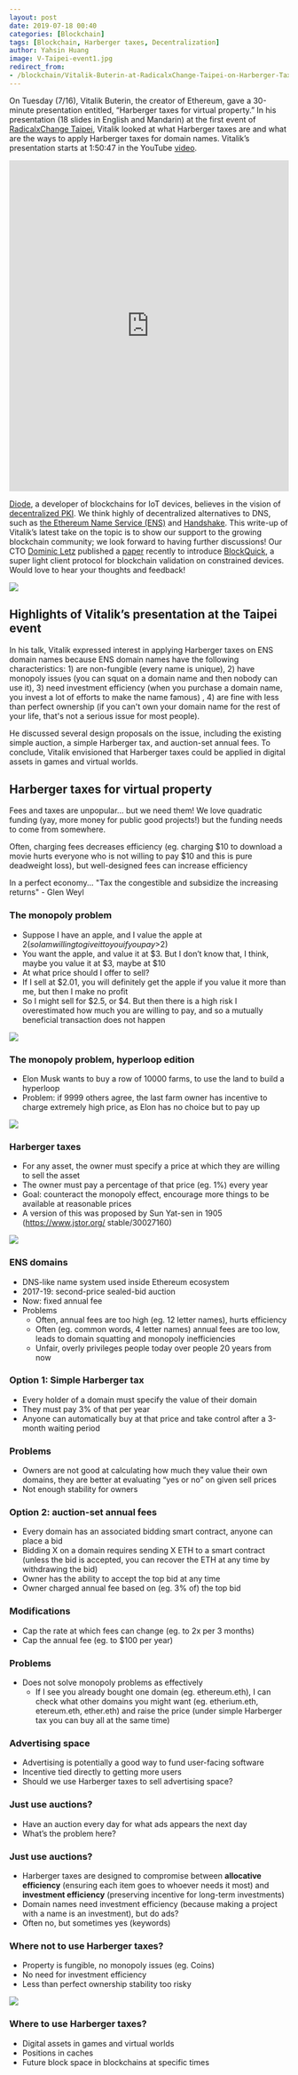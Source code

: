 ```yaml
---
layout: post
date: 2019-07-18 00:40
categories: [Blockchain]
tags: [Blockchain, Harberger taxes, Decentralization]
author: Yahsin Huang
image: V-Taipei-event1.jpg
redirect_from:
- /blockchain/Vitalik-Buterin-at-RadicalxChange-Taipei-on-Harberger-Taxes-19199/
---
```


On Tuesday (7/16), Vitalik Buterin, the creator of Ethereum, gave a 30-minute presentation entitled, “Harberger taxes for virtual property.” In his presentation (18 slides in English and Mandarin) at the first event of [RadicalxChange Taipei](https://twitter.com/rxctaipei), Vitalik looked at what Harberger taxes are and what are the ways to apply Harberger taxes for domain names. Vitalik’s presentation starts at 1:50:47 in the YouTube [video](https://www.youtube.com/watch?v=6S5j35Y9AzQ).

<iframe width="100%" height="596" src="https://www.youtube.com/embed/6S5j35Y9AzQ" frameborder="0" allow="accelerometer; autoplay; encrypted-media; gyroscope; picture-in-picture" allowfullscreen></iframe>

[Diode](https://twitter.com/diode_chain), a developer of blockchains for IoT devices, believes in the vision of [decentralized PKI](/burning-platform-pki/decentralized-pki-in-a-nutshell-19079/). We think highly of decentralized alternatives to DNS, such as [the Ethereum Name Service (ENS)](https://ens.domains) and [Handshake](https://handshake.org). This write-up of Vitalik’s latest take on the topic is to show our support to the growing blockchain community; we look forward to having further discussions! Our CTO [Dominic Letz](https://twitter.com/dominicletz) published a [paper](https://eprint.iacr.org/2019/579.pdf) recently to introduce [BlockQuick](/burning-platform-pki/blockquick-super-light-blockchain-client-for-trustless-time-19144/), a super light client protocol for blockchain validation on constrained devices. Would love to hear your thoughts and feedback!

![](../assets/img/blog/V-Taipei-event2.jpg)

## Highlights of Vitalik’s presentation at the Taipei event

In his talk, Vitalik expressed interest in applying Harberger taxes on ENS domain names because ENS domain names have the following characteristics: 1) are non-fungible (every name is unique), 2) have monopoly issues (you can squat on a domain name and then nobody can use it), 3) need investment efficiency (when you purchase a domain name, you invest a lot of efforts to make the name famous) , 4) are fine with less than perfect ownership (if you can't own your domain name for the rest of your life, that's not a serious issue for most people).

He discussed several design proposals on the issue, including the existing simple auction, a simple Harberger tax, and auction-set annual fees. To conclude, Vitalik envisioned that Harberger taxes could be applied in digital assets in games and virtual worlds.

## Harberger taxes for virtual property

Fees and taxes are unpopular... but we need them!
We love quadratic funding (yay, more money for public good projects!) but the funding needs to come from somewhere.

Often, charging fees decreases efficiency (eg. charging $10 to download a movie hurts everyone who is not willing to pay $10 and this is pure deadweight loss), but well-designed fees can increase efficiency

In a perfect economy...
"Tax the congestible and subsidize the increasing returns" - Glen Weyl

### The monopoly problem

- Suppose I have an apple, and I value the apple at $2 (so I am willing to give it to you if you pay >$2)
- You want the apple, and value it at $3. But I don’t know that, I think, maybe you value it at $3, maybe at $10
- At what price should I offer to sell?
- If I sell at $2.01, you will definitely get the apple if you value it more than me, but then I make no profit
- So I might sell for $2.5, or $4. But then there is a high risk I overestimated how much you are willing to pay, and so a mutually beneficial transaction does not happen

![](../assets/img/blog/V-Slide1.jpg)

### The monopoly problem, hyperloop edition
* Elon Musk wants to buy a row of 10000 farms, to use the land to build a hyperloop
* Problem: if 9999 others agree, the last farm owner has incentive to charge extremely high price, as Elon has no choice but to pay up

![](../assets/img/blog/V-Slide2.jpg)

### Harberger taxes
* For any asset, the owner must specify a price at which they are willing to sell the asset
* The owner must pay a percentage of that price (eg. 1%) every year
* Goal: counteract the monopoly effect, encourage more things to be available at reasonable prices
* A version of this was proposed by Sun Yat-sen in 1905 (https://www.jstor.org/ stable/30027160)

![](../assets/img/blog/V-Slide3.png)

### ENS domains

* DNS-like name system used inside Ethereum еcosystem
* 2017-19: second-price sealed-bid auction
* Now: fixed annual fee
* Problems
    * Often, annual fees are too high (eg. 12 letter names), hurts efficiency
    * Often (eg. common words, 4 letter names) annual fees are too low, leads to domain squatting and monopoly inefficiencies
    * Unfair, overly privileges people today over people 20 years from now

### Option 1: Simple Harberger tax
* Every holder of a domain must specify the value of their domain
* They must pay 3% of that per year
* Anyone can automatically buy at that price and take control after a 3-month waiting period

### Problems
* Owners are not good at calculating how much they value their own domains, they are better at evaluating “yes or no” on given sell prices
* Not enough stability for owners

### Option 2: auction-set annual fees
* Every domain has an associated bidding smart contract, anyone can place a bid
* Bidding X on a domain requires sending X ETH to a smart contract (unless the bid is accepted, you can recover the ETH at any time by withdrawing the bid)
* Owner has the ability to accept the top bid at any time
* Owner charged annual fee based on (eg. 3% of) the top bid

### Modifications
* Cap the rate at which fees can change (eg. to 2x per 3 months)
* Cap the annual fee (eg. to $100 per year)

### Problems
* Does not solve monopoly problems as effectively
    * If I see you already bought one domain (eg. ethereum.eth), I can check what other domains you might want (eg. etherium.eth, etereum.eth, ether.eth) and raise the price (under simple Harberger tax you can buy all at the same time)

### Advertising space
* Advertising is potentially a good way to fund user-facing software
* Incentive tied directly to getting more users
* Should we use Harberger taxes to sell advertising space?

### Just use auctions?
* Have an auction every day for what ads appears the next day
* What’s the problem here?

### Just use auctions?
* Harberger taxes are designed to compromise between **allocative efficiency** (ensuring each item goes to whoever needs it most) and **investment efficiency** (preserving incentive for long-term investments)
* Domain names need investment efficiency (because making a project with a name is an investment), but do ads?
* Often no, but sometimes yes (keywords)

### Where not to use Harberger taxes?
* Property is fungible, no monopoly issues (eg. Coins)
* No need for investment efficiency
* Less than perfect ownership stability too risky

![](../assets/img/blog/V-Slide4.png)

### Where to use Harberger taxes?

* Digital assets in games and virtual worlds
* Positions in caches
* Future block space in blockchains at specific times